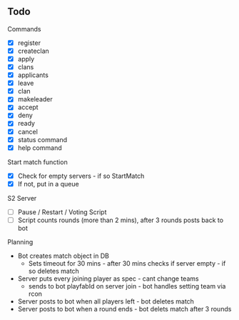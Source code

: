 ## Todo

Commands

- [x] register <playfabid>
- [x] createclan <clanname>
- [x] apply <clanname>
- [x] clans
- [x] applicants
- [x] leave
- [x] clan <clanname>
- [x] makeleader <user>
- [x] accept <user>
- [x] deny <user>
- [x] ready
- [x] cancel
- [x] status command
- [x] help command

Start match function

- [x] Check for empty servers - if so StartMatch
- [x] If not, put in a queue

S2 Server

- [ ] Pause / Restart / Voting Script
- [ ] Script counts rounds (more than 2 mins), after 3 rounds posts back to bot

Planning

- Bot creates match object in DB
  - Sets timeout for 30 mins - after 30 mins checks if server empty - if so deletes match
- Server puts every joining player as spec - cant change teams
  - sends to bot playfabId on server join - bot handles setting team via rcon
- Server posts to bot when all players left - bot deletes match
- Server posts to bot when a round ends - bot delets match after 3 rounds
